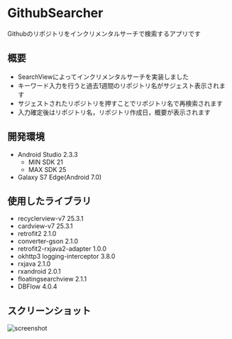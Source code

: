
# GithubSearcher
Githubのリポジトリをインクリメンタルサーチで検索するアプリです

## 概要
- SearchViewによってインクリメンタルサーチを実装しました
- キーワード入力を行うと過去1週間のリポジトリ名がサジェスト表示されます
- サジェストされたリポジトリを押すことでリポジトリ名で再検索されます
- 入力確定後はリポジトリ名，リポジトリ作成日，概要が表示されます

## 開発環境
- Android Studio 2.3.3
  - MIN SDK 21
  - MAX SDK 25
- Galaxy S7 Edge(Android 7.0)

## 使用したライブラリ
- recyclerview-v7 25.3.1
- cardview-v7 25.3.1
- retrofit2 2.1.0
- converter-gson 2.1.0
- retrofit2-rxjava2-adapter 1.0.0
- okhttp3 logging-interceptor 3.8.0
- rxjava 2.1.0
- rxandroid 2.0.1
- floatingsearchview 2.1.1
- DBFlow 4.0.4

## スクリーンショット
![screenshot](http://i.imgur.com/LvbFbww.gif "screenshot")
